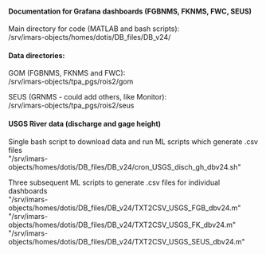 #### Documentation for Grafana dashboards (FGBNMS, FKNMS, FWC, SEUS)

Main directory for code (MATLAB and bash scripts):    
/srv/imars-objects/homes/dotis/DB_files/DB_v24/  

#### Data directories:  
GOM (FGBNMS, FKNMS and FWC):   
/srv/imars-objects/tpa_pgs/rois2/gom  

SEUS (GRNMS - could add others, like Monitor):     
/srv/imars-objects/tpa_pgs/rois2/seus  

#### USGS River data (discharge and gage height)  
Single bash script to download data and run ML scripts which generate .csv files  
"/srv/imars-objects/homes/dotis/DB_files/DB_v24/cron_USGS_disch_gh_dbv24.sh" 

Three subsequent ML scripts to generate .csv files for individual dashboards  
"/srv/imars-objects/homes/dotis/DB_files/DB_v24/TXT2CSV_USGS_FGB_dbv24.m"  
"/srv/imars-objects/homes/dotis/DB_files/DB_v24/TXT2CSV_USGS_FK_dbv24.m"  
"/srv/imars-objects/homes/dotis/DB_files/DB_v24/TXT2CSV_USGS_SEUS_dbv24.m"  
